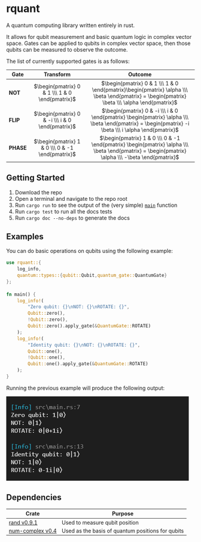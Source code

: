 # rquant
A quantum computing library written entirely in rust.

It allows for qubit measurement and basic quantum logic in complex vector space. Gates can be applied to qubits in complex vector space, then those qubits can be measured to observe the outcome.

The list of currently supported gates is as follows:

|Gate|Transform|Outcome|
|-|:-:|:-:|
|**NOT**|$`\begin{pmatrix} 0 & 1 \\\ 1 & 0 \end{pmatrix}`$|$`\begin{pmatrix} 0 & 1 \\\ 1 & 0 \end{pmatrix}\begin{pmatrix} \alpha \\\ \beta \end{pmatrix} = \begin{pmatrix} \beta \\\ \alpha \end{pmatrix}`$|
|**FLIP**|$`\begin{pmatrix} 0 & -i \\\ i & 0 \end{pmatrix}`$|$`\begin{pmatrix} 0 & -i \\\ i & 0 \end{pmatrix} \begin{pmatrix} \alpha \\\ \beta \end{pmatrix} = \begin{pmatrix} -i \beta \\\ i \alpha \end{pmatrix}`$|
|**PHASE**|$`\begin{pmatrix} 1 & 0 \\\ 0 & -1 \end{pmatrix}`$|$`\begin{pmatrix} 1 & 0 \\\ 0 & -1 \end{pmatrix} \begin{pmatrix} \alpha \\\ \beta \end{pmatrix} = \begin{pmatrix} \alpha \\\ -\beta \end{pmatrix}`$|

## Getting Started
1. Download the repo
1. Open a terminal and navigate to the repo root
1. Run `cargo run` to see the output of the (very simple) [`main`](src/main.rs) function
1. Run `cargo test` to run all the docs tests
1. Run `cargo doc --no-deps` to generate the docs

## Examples
You can do basic operations on qubits using the following example:
```rust
use rquant::{
    log_info,
    quantum::types::{qubit::Qubit,quantum_gate::QuantumGate}
};

fn main() {
    log_info!(
        "Zero qubit: {}\nNOT: {}\nROTATE: {}",
        Qubit::zero(),
        !Qubit::zero(),
        Qubit::zero().apply_gate(&QuantumGate::ROTATE)
    );
    log_info!(
        "Identity qubit: {}\nNOT: {}\nROTATE: {}",
        Qubit::one(),
        !Qubit::one(),
        Qubit::one().apply_gate(&QuantumGate::ROTATE)
    );
}
```

Running the previous example will produce the following output:

![Screenshot of console output for the code example on the README page for rquant.](assets/output.png)

## Dependencies
|Crate|Purpose|
|-|-|
|[rand v0.9.1](https://docs.rs/rand/0.9.1/rand/index.html)|Used to measure qubit position|
|[num-complex v0.4](https://docs.rs/num-complex/0.4.6/num_complex/index.html)|Used as the basis of quantum positions for qubits|
